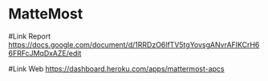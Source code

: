 # MatteMost

#Link Report
https://docs.google.com/document/d/1RRDzO6lfTV5tgYovsgANvrAFIKCrH66FRFcJMqDxAZE/edit

#Link Web
https://dashboard.heroku.com/apps/mattermost-apcs

